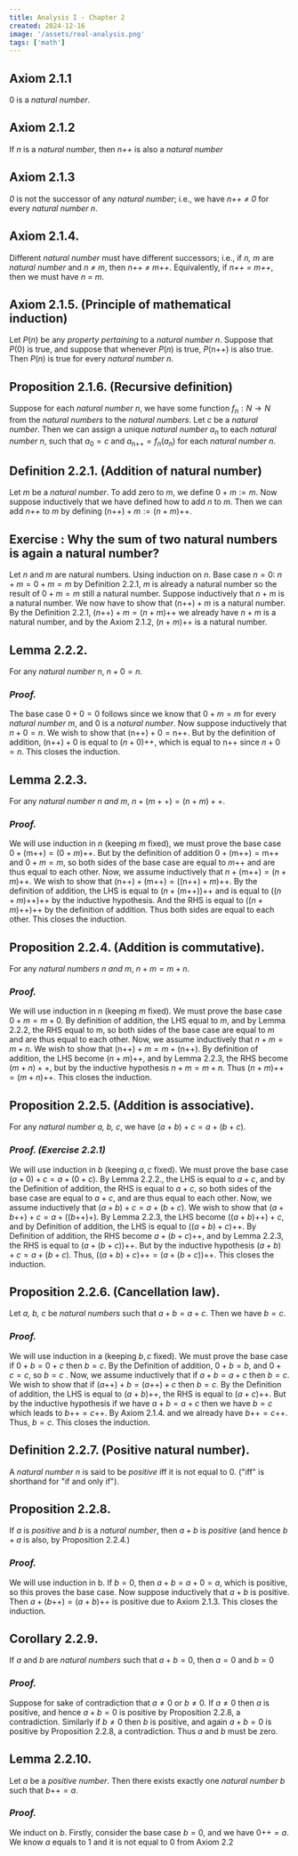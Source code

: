 ```yaml
---
title: Analysis I - Chapter 2
created: 2024-12-16
image: '/assets/real-analysis.png'
tags: ['math']
---
```


## Axiom 2.1.1
0 is a *natural number*.
## Axiom 2.1.2
If *n* is a *natural number*, then *n++* is also a *natural number* 
## Axiom 2.1.3
*0* is not the successor of any *natural number*; i.e., we have *n++ $\neq$ 0* for every *natural number n*.
## Axiom 2.1.4.
Different *natural number* must have different successors; i.e., if *n, m* are *natural number* and *n $\neq$ m*, then *n++ $\neq$ m++*. Equivalently, if *n++ $=$ m++*, then we must have *n $=$ m*.
## Axiom 2.1.5. (Principle of mathematical induction)
Let $P(n)$ be any *property pertaining* to a *natural number n*. Suppose that $P(0)$ is true, and suppose that whenever $P(n)$ is true, $P(\text{n++})$ is also true. Then $P(n)$ is true for every *natural number n*.
## Proposition 2.1.6. (Recursive definition)
Suppose for each *natural number n*, we have some function $f_{n} : N \to N$ from the *natural numbers* to the *natural numbers*. Let *c* be a *natural number*. Then we can assign a unique *natural number* $a_{n}$ to each *natural number n*, such that $a_{0} = c$ and $a_{\text{n++}} = f_{n}(a_{n})$ for each *natural number n*.

## Definition 2.2.1. (Addition of natural number)
Let *m* be a *natural number*. To add zero to *m*, we define $0+m := m$. Now suppose inductively that we have defined how to add *n* to *m*. Then we can add *n++* to *m* by defining $(\text{n++}) + m := (n+m)\text{++}$.
## Exercise : Why the sum of two natural numbers is again a natural number?
Let $n$ and $m$ are natural numbers. Using induction on $n$.
Base case $n = 0$: $n+m = 0+m = m \ \text{by Definition 2.2.1}$, $m$ is already a natural number so the result of $0+m=m$ still a natural number.
Suppose inductively that $n+m$ is a natural number.
We now have to show that $(n\text{++})+m$ is a natural number. By the Definition 2.2.1, $(n\text{++})+m = (n+m)\text{++}$  we already have $n+m$ is a natural number, and by the Axiom 2.1.2, $(n+m)\text{++}$ is a natural number.

## Lemma 2.2.2. 
For any *natural number n*, $n+0=n$.
### *Proof.*
The base case $0+0=0$ follows since we know that $0+m=m$ for every *natural number m*, and 0 is a *natural number*. Now suppose inductively that $n+0=n$. We wish to show that $(\text{n++})+0=\text{n++}$. But by the definition of addition, $(\text{n++})+0$ is equal to $(n+0)\text{++}$, which is equal to $\text{n++}$ since $n+0=n$. This closes the induction.

## Lemma 2.2.3.
For any *natural number n and m*, $n+(m++) = (n+m)++$.

### *Proof.*
We will use induction in $n$ (keeping $m$ fixed), we must prove the base case $0+(\text{m++})=(0+m)\text{++}$. But by the definition of addition $0+(\text{m++}) = \text{m++}$ and $0+m=m$, so both sides of the base case are equal to $m\text{++}$ and are thus equal to each other. Now, we assume inductively that $n+(\text{m++})=(n+m)\text{++}$. We wish to show that $(\text{n++})+(\text{m++})=((\text{n++})+m)\text{++}$.  By the definition of addition, the LHS is equal to $(n+(\text{m++}))\text{++}$ and is equal to $((n+m)\text{++})\text{++}$ by the inductive hypothesis. And the RHS is equal to $((n+m)\text{++})\text{++}$ by the definition of addition. Thus both sides are equal to each other. This closes the induction.

## Proposition 2.2.4. (Addition is commutative).
For any *natural numbers n and m*, $n+m=m+n$.

### *Proof.*
We will use induction in $n$ (keeping $m$ fixed). We must prove the base case $0+m=m+0$. By definition of addition, the LHS equal to $m$, and by Lemma 2.2.2, the RHS equal to m, so both sides of the base case are equal to $m$ and are thus equal to each other. Now, we assume inductively that $n+m=m+n$. We wish to show that $(\text{n++})+m=m+(\text{n++})$. By definition of addition, the LHS become $(n+m)\text{++}$, and by Lemma 2.2.3, the RHS become $(m+n)++$, but by the inductive hypothesis $n+m=m+n$. Thus $(n+m)\text{++}=(m+n)\text{++}$. This closes the induction.

## Proposition 2.2.5. (Addition is associative).
For any *natural number a, b, c*, we have $(a+b)+c=a+(b+c)$.

### *Proof. (Exercise 2.2.1)*
We will use induction in $b$ (keeping $a, c$ fixed). We must prove the base case $(a+0)+c = a+(0+c)$. By Lemma 2.2.2., the LHS is equal to $a+c$, and by the Definition of addition, the RHS is equal to $a+c$, so both sides of the base case are equal to $a+c$, and are thus equal to each other. Now, we assume inductively that $(a+b)+c = a+(b+c)$. We wish to show that $(a+b\text{++})+c=a+((b\text{++})+)$. By Lemma 2.2.3, the LHS become $((a+b)\text{++})+c$, and by Definition of addition, the LHS is equal to $((a+b)+c)\text{++}$. By Definition of addition, the RHS become $a+(b+c)\text{++}$, and by Lemma 2.2.3, the RHS is equal to $(a+(b+c))\text{++}$. But by the inductive hypothesis $(a+b)+c = a+(b+c)$. Thus, $((a+b)+c)\text{++} = (a+(b+c))\text{++}$. This closes the induction.

## Proposition 2.2.6. (Cancellation law).
Let *a, b, c* be *natural numbers* such that $a+b=a+c$. Then we have $b=c$.

### *Proof.*
We will use induction in a (keeping $b, c$ fixed). We must prove the base case if  $0+b=0+c$ then $b=c$. By the Definition of addition, $0+b=b$, and $0+c=c$, so $b=c$ . Now, we assume inductively that if $a+b=a+c$ then $b=c$. We wish to show that if $(a \text{++})+b = (a\text{++})+c$ then $b=c$. By the Definition of addition, the LHS is equal to $(a+b)\text{++}$, the RHS is equal to $(a+c)\text{++}$. But by the inductive hypothesis if we have $a+b=a+c$ then we have $b=c$ which leads to $b\text{++}=c\text{++}$. By Axiom 2.1.4. and we already have $b\text{++}=c\text{++}$. Thus, $b=c$. This closes the induction.

## Definition 2.2.7. (Positive natural number).
A *natural number n* is said to be *positive* iff it is not equal to 0. ("iff" is shorthand for "if and only if").

## Proposition 2.2.8. 
If *a* is *positive* and *b* is a *natural number*, then $a+b$ is *positive* (and hence $b+a$ is also, by Proposition 2.2.4.)

### *Proof.*
We will use induction in b. If $b=0$, then $a+b=a+0=a$, which is positive, so this proves the base case. Now suppose inductively that $a+b$ is positive. Then $a+(b\text{++})=(a+b)\text{++}$ is positive due to Axiom 2.1.3. This closes the induction.

## Corollary 2.2.9. 
If *a* and *b* are *natural numbers* such that $a+b=0$, then $a=0$ and $b=0$
### *Proof.*
Suppose for sake of contradiction that $a \neq 0$ or $b \neq 0$. If $a \neq 0$ then $a$ is positive, and hence $a+b=0$ is positive by Proposition 2.2.8, a contradiction. Similarly if $b \neq 0$ then $b$ is positive, and again $a+b=0$ is positive by Proposition 2.2.8, a contradiction. Thus $a$ and $b$ must be zero.

## Lemma 2.2.10.
Let $a$ be a *positive number*. Then there exists exactly one *natural number b* such that $b\text{++}=a$.

### *Proof.*
We induct on $b$. Firstly, consider the base case $b=0$, and we have $0\text{++}=a$. We know $a$ equals to $1$ and it is not equal to $0$ from Axiom 2.2


